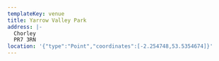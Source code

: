 ```yaml
---
templateKey: venue
title: Yarrow Valley Park
address: |-
  Chorley
  PR7 3RN
location: '{"type":"Point","coordinates":[-2.254748,53.5354674]}'
---
```

